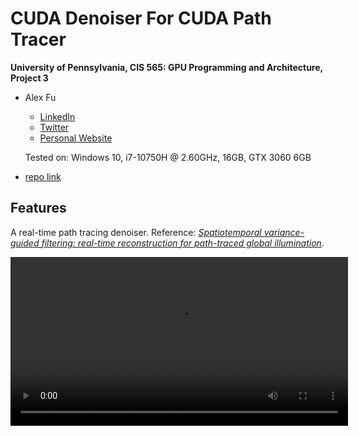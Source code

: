 CUDA Denoiser For CUDA Path Tracer
==================================

**University of Pennsylvania, CIS 565: GPU Programming and Architecture, Project 3**

- Alex Fu
  
  - [LinkedIn](https://www.linkedin.com/in/alex-fu-b47b67238/)
  - [Twitter](https://twitter.com/AlexFu8304)
  - [Personal Website](https://thecger.com/)
  
  Tested on: Windows 10, i7-10750H @ 2.60GHz, 16GB, GTX 3060 6GB
* [repo link](https://github.com/IwakuraRein/Nagi)

## Features

A real-time path tracing denoiser. Reference: [*Spatiotemporal variance-guided filtering: real-time reconstruction for path-traced global illumination*](https://dl.acm.org/doi/10.1145/3105762.3105770).

<video src='./img/feature.mp4' width=540/>

## G-Buffer optimization

In order to represent the geometries of reflection, I blend the geometries according to material types:

Diffuse material:

* Albedo buffer: store first bounce albedo

* Normal buffer: store first bounce normal

* Depth buffer: store first bounce depth

Glossy Material:

- Albedo buffer: blend the first and second bounce albedo

- Normal buffer: store first bounce normal

- Depth buffer: store first bounce depth

Specular Material:

* Albedo buffer: blend the albedo until hit non-specular material

* Normal buffer: store the first non-specular material

* Dpeth buffer: accumulate depth until hit non-specular material
